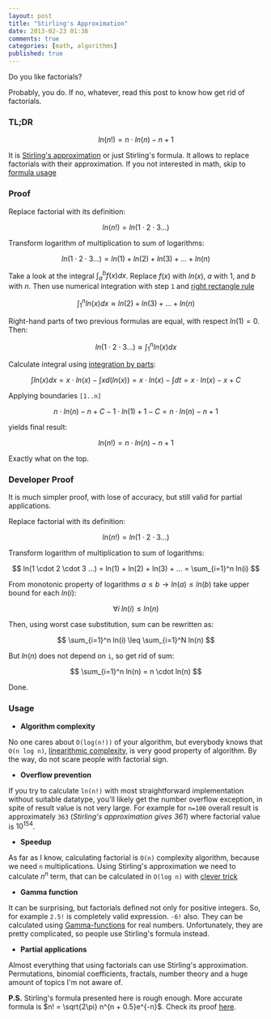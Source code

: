 ```yaml
---
layout: post
title: "Stirling's Approximation"
date: 2013-02-23 01:38
comments: true
categories: [math, algorithms]
published: true
---
```


Do you like factorials?

Probably, you do. If no, whatever, read this post to know
how get rid of factorials.

<!-- more -->

### TL;DR

$$
ln(n!) = n \cdot ln(n) - n + 1
$$

It is [Stirling's approximation](http://en.wikipedia.org/wiki/Stirling%27s_approximation)
or just Stirling's formula.
It allows to replace factorials with their approximation.
If you not interested in math, skip to [formula usage](#usage)

### Proof

Replace factorial with its definition:

$$
ln(n!) = ln(1 \cdot 2 \cdot 3 ...)
$$

Transform logarithm of multiplication to sum of logarithms:

$$
ln(1 \cdot 2 \cdot 3 ...) = ln(1) + ln(2) + ln(3) + ... + ln(n)
$$

Take a look at the integral $\int_a^b f(x) dx$.
Replace $f(x)$ with $ln(x)$, $a$ with $1$, and $b$ with $n$. Then use numerical
integration with step `1` and [right rectangle rule](http://en.wikipedia.org/wiki/Rectangle_method)

$$
\int_1^n ln(x) dx \approx ln(2) + ln(3) + ... + ln(n)
$$

Right-hand parts of two previous formulas are equal, with respect $ln(1)=0$. Then:

$$
ln(1 \cdot 2 \cdot 3 ...) \approx \int_1^n ln(x) dx
$$

Calculate integral using [integration by parts](http://en.wikipedia.org/wiki/Integration_by_parts):

$$
\int ln(x) dx = x \cdot ln(x) - \int x d(ln(x)) = x \cdot ln(x) - \int dt = x \cdot ln(x) - x + C
$$

Applying boundaries `[1..n]`

$$
n \cdot ln(n) - n + C - 1 \cdot ln(1) + 1 - C = n \cdot ln(n) - n + 1
$$

yields final result:

$$
ln(n!) = n \cdot ln(n) - n + 1
$$

Exactly what on the top.

### Developer Proof

It is much simpler proof, with lose of accuracy, but still valid for partial applications.

Replace factorial with its definition:

$$
ln(n!) = ln(1 \cdot 2 \cdot 3 ...)
$$

Transform logarithm of multiplication to sum of logarithms:

$$
ln(1 \cdot 2 \cdot 3 ...) = ln(1) + ln(2) + ln(3) + ... = \sum_{i=1}^n ln(i)
$$

From monotonic property of logarithms $a \leq b \rightarrow ln(a) \leq ln(b)$
take upper bound for each $ln(i)$:

$$
\forall i \; ln(i) \leq ln(n)
$$

Then, using worst case substitution, sum can be rewritten as:

$$
\sum_{i=1}^n ln(i) \leq \sum_{i=1}^N ln(n)
$$

But $ln(n)$ does not depend on `i`, so get rid of sum:

$$
\sum_{i=1}^n ln(n) = n \cdot ln(n)
$$

Done.

### <a id="usage"></a>Usage

* **Algorithm complexity**

No one cares about `O(log(n!))` of your algorithm, but everybody
knows that `O(n log n)`, [linearithmic complexity](http://en.wikipedia.org/wiki/Time_complexity#Linearithmic.2Fquasilinear_time),
is very good property of algorithm. By the way, do not scare people with factorial sign.

* **Overflow prevention**

If you try to calculate `ln(n!)` with most straightforward implementation
without suitable datatype, you'll likely get the number overflow exception, in spite
of result value is not very large. For example for `n=100` overall result is
approximately `363` (*Stirling's approximation gives 361*) where factorial value is $10^{154}$.

* **Speedup**

As far as I know, calculating factorial is `O(n)` complexity algorithm,
because we need `n` multiplications. Using Stirling's approximation we need to calculate $n^n$ term, that can
be calculated in `O(log n)` with [clever trick](http://en.wikipedia.org/wiki/Exponentiation_by_squaring)

* **Gamma function**

It can be surprising, but factorials defined not only for positive integers.
So, for example `2.5!` is completely valid expression. `-6!` also. They can be calculated
using [Gamma-functions](http://en.wikipedia.org/wiki/Gamma_function) for real numbers. Unfortunately, they are
pretty complicated, so people use Stirling's formula instead.

* **Partial applications**

Almost everything that using factorials can use Stirling's approximation. Permutations,
binomial coefficients, fractals, number theory and a huge amount of topics I'm not aware of.

**P.S.** Stirling's formula presented here is rough enough. More accurate formula is
$n! = \sqrt{2\pi} n^{n + 0.5}e^{-n}$.
Check its proof [here](http://www.sosmath.com/calculus/sequence/stirling/stirling.html).
